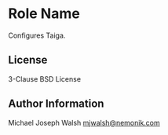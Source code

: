 Role Name
=========

Configures Taiga.

License
-------

3-Clause BSD License

Author Information
------------------

Michael Joseph Walsh <mjwalsh@nemonik.com>
